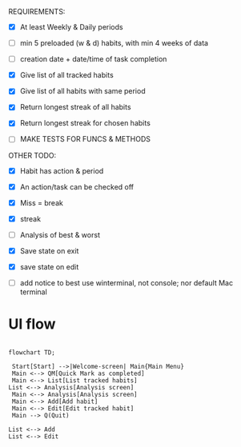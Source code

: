 
REQUIREMENTS:
-  [x] At least Weekly & Daily periods
-  [ ] min 5 preloaded (w & d) habits, with min 4 weeks of data
-  [ ] creation date + date/time of task completion

- [x] Give list of all tracked habits
- [x] Give list of all habits with same period
- [x] Return longest streak of all habits
- [x] Return longest streak for chosen habits

- [ ] MAKE TESTS FOR FUNCS & METHODS


OTHER TODO:
- [x]  Habit has action & period
-  [x] An action/task can be checked off
-  [x] Miss = break
-  [x] streak
-  [ ] Analysis of best & worst
-  [x] Save state on exit
-  [x] save state on edit

- [ ] add notice to best use winterminal, not console; nor default Mac terminal




# UI flow
```mermaid

flowchart TD;

 Start[Start] -->|Welcome-screen| Main{Main Menu}
 Main <--> QM[Quick Mark as completed]
 Main <--> List[List tracked habits]
List <--> Analysis[Analysis screen]
 Main <--> Analysis[Analysis screen]
 Main <--> Add[Add habit]
 Main <--> Edit[Edit tracked habit]
 Main --> Q(Quit)

List <--> Add
List <--> Edit

```